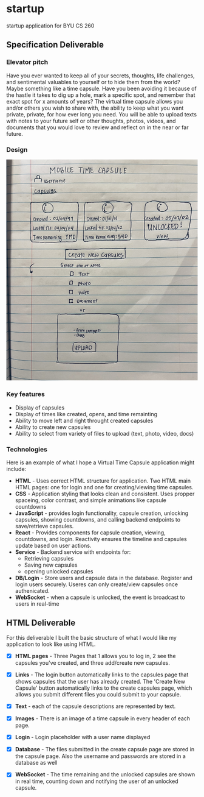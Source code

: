 # startup
startup application for BYU CS 260

## Specification Deliverable


### Elevator pitch

Have you ever wanted to keep all of your secrets, thoughts, life challenges, and sentimental valuables to yourself or to hide them from the world? Maybe something like a time capsule. Have you been avoiding it because of the hastle it takes to dig up a hole, mark a specific spot, and remember that exact spot for x amounts of years? The virtual time capsule allows you and/or others you wish to share with, the ability to keep what you want private, private, for how ever long you need. You will be able to upload texts with notes to your future self or other thoughts, photos, videos, and documents that you would love to review and reflect on in the near or far future.

### Design

![design](MTC.JPEG)


### Key features

- Display of capsules
- Display of times like created, opens, and time remainting
- Ability to move left and right throught created capsules
- Ability to create new capsules
- Ability to select from variety of files to upload (text, photo, video, docs)

### Technologies

Here is an example of what I hope a Virtual Time Capsule application might include:

- **HTML** - Uses correct HTML structure for application. Two HTML main HTML pages: one for login and one for creating/viewing time capsules.
- **CSS** - Application styling that looks clean and consistent. Uses propper spaceing, color contrast, and simple animations like capsule countdowns
- **JavaScript** - provides login functionality, capsule creation, unlocking capsules, showing countdowns, and calling backend endpoints to save/retrieve capsules.
- **React** - Provides components for capsule creation, viewing, countdowns, and login. Reactivity ensures the timeline and capsules update based on user actions.
- **Service** - Backend service with endpoints for:
  - Retrieving capsules
  - Saving new capsules
  - opening unlocked capsules
- **DB/Login** - Store users and capsule data in the database. Register and login users securely. Useres can only create/view capsules once authenicated.
- **WebSocket** - when a capsule is unlocked, the event is broadcast to users in real-time

## HTML Deliverable

For this deliverable I built the basic structure of what I would like my application to look like using HTML.

- [x] **HTML pages** - Three Pages that 1 allows you to log in, 2 see the capsules you've created, and three add/create new capsules.
- [x] **Links** - The login button automatically links to the capsules page that shows capsules that the user has already created. The 'Create New Capsule' button automatically links to the create capsules page, which allows you submit different files you could submit to your capsule.
- [x] **Text** - each of the capsule descriptions are represented by text.
- [x] **Images** - There is an image of a time capsule in every header of each page.
- [x] **Login** - Login placeholder with a user name displayed
- [x] **Database** - The files submitted in the create capsule page are stored in the capsule page. Also the username and passwords are stored in a database as well
- [x] **WebSocket** - The time remaining and the unlocked capsules are shown in real time, counting down and notifying the user of an unlocked capsule.

